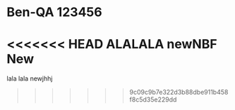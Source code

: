 # Ben-QA 123456
<<<<<<< HEAD
ALALALA
newNBF
New
=======
lala
lala
newjhhj
>>>>>>> 9c09c9b7e322d3b88dbe911b458f8c5d35e229dd
